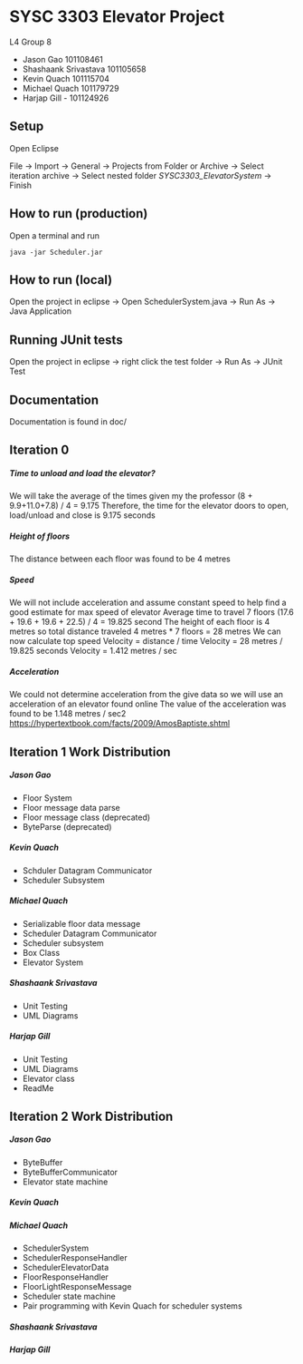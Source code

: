 # SYSC 3303 Elevator Project
L4 Group 8

- Jason Gao 101108461
- Shashaank Srivastava 101105658
- Kevin Quach 101115704
- Michael Quach 101179729
- Harjap Gill - 101124926


## Setup
Open Eclipse

File -> Import -> General -> Projects from Folder or Archive -> Select iteration archive -> Select nested folder <em>SYSC3303_ElevatorSystem</em> -> Finish

## How to run (production)
Open a terminal and run 

``java -jar Scheduler.jar``

## How to run (local)
Open the project in eclipse -> Open SchedulerSystem.java -> Run As -> Java Application

## Running JUnit tests
Open the project in eclipse -> right click the test folder -> Run As -> JUnit Test

## Documentation
Documentation is found in doc/

## Iteration 0

##### Time to unload and load the elevator?
We will take the average of the times given my the professor
(8 + 9.9+11.0+7.8) / 4 = 9.175
Therefore, the time for the elevator doors to open, load/unload and close is 9.175 seconds

##### Height of floors
The distance between each floor was found to be 4 metres

##### Speed
We will not include acceleration and assume constant speed to help find a good estimate for max speed of elevator
Average time to travel 7 floors
(17.6 + 19.6 + 19.6 + 22.5) / 4 = 19.825 second
The height of each floor is 4 metres so total distance traveled
 4 metres * 7 floors = 28 metres
We can now calculate top speed
Velocity = distance / time
Velocity = 28 metres / 19.825 seconds
Velocity = 1.412 metres / sec

##### Acceleration 
We could not determine acceleration from the give data so we will use an acceleration of an elevator found online
The value of the acceleration was found to be 1.148 metres / sec2
https://hypertextbook.com/facts/2009/AmosBaptiste.shtml


## Iteration 1 Work Distribution
##### Jason Gao
- Floor System
- Floor message data parse
- Floor message class (deprecated)
- ByteParse (deprecated)

#####  Kevin Quach
- Schduler Datagram Communicator
- Scheduler Subsystem

#####  Michael Quach
- Serializable floor data message
- Scheduler Datagram Communicator
- Scheduler subsystem
- Box Class
- Elevator System

#####  Shashaank Srivastava
- Unit Testing
- UML Diagrams
  
#####  Harjap Gill
- Unit Testing
- UML Diagrams
- Elevator class
- ReadMe

## Iteration 2 Work Distribution
##### Jason Gao
- ByteBuffer
- ByteBufferCommunicator
- Elevator state machine

#####  Kevin Quach

#####  Michael Quach
- SchedulerSystem
- SchedulerResponseHandler
- SchedulerElevatorData
- FloorResponseHandler
- FloorLightResponseMessage
- Scheduler state machine
- Pair programming with Kevin Quach for scheduler systems

#####  Shashaank Srivastava
  
#####  Harjap Gill


